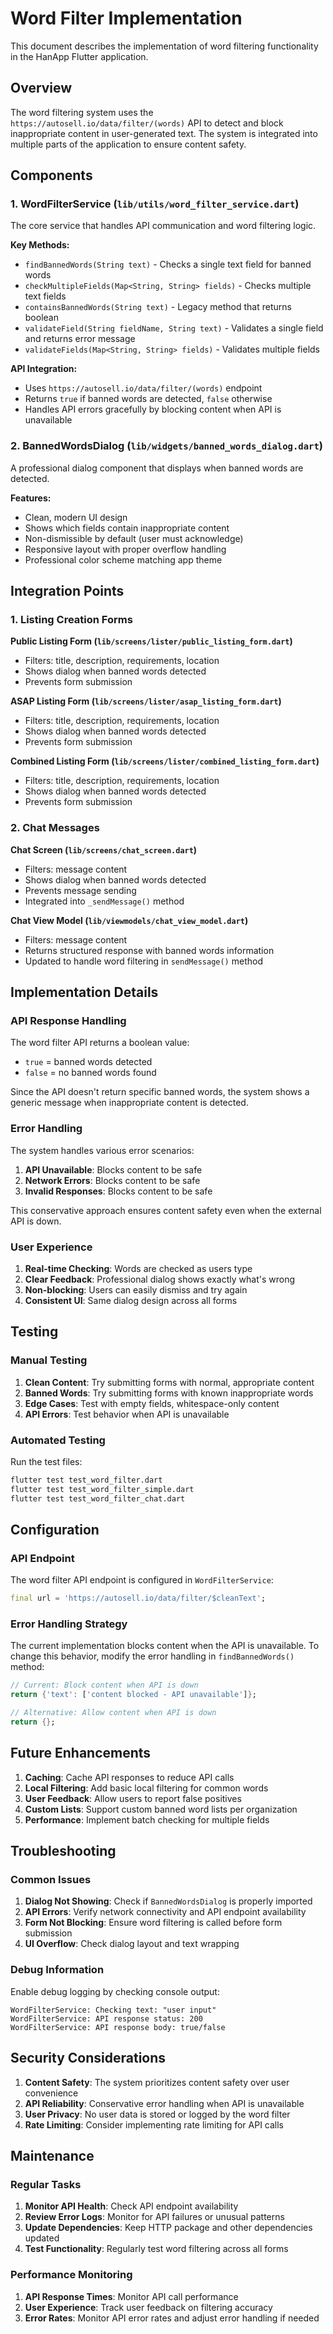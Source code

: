 # Word Filter Implementation

This document describes the implementation of word filtering functionality in the HanApp Flutter application.

## Overview

The word filtering system uses the `https://autosell.io/data/filter/(words)` API to detect and block inappropriate content in user-generated text. The system is integrated into multiple parts of the application to ensure content safety.

## Components

### 1. WordFilterService (`lib/utils/word_filter_service.dart`)

The core service that handles API communication and word filtering logic.

**Key Methods:**
- `findBannedWords(String text)` - Checks a single text field for banned words
- `checkMultipleFields(Map<String, String> fields)` - Checks multiple text fields
- `containsBannedWords(String text)` - Legacy method that returns boolean
- `validateField(String fieldName, String text)` - Validates a single field and returns error message
- `validateFields(Map<String, String> fields)` - Validates multiple fields

**API Integration:**
- Uses `https://autosell.io/data/filter/(words)` endpoint
- Returns `true` if banned words are detected, `false` otherwise
- Handles API errors gracefully by blocking content when API is unavailable

### 2. BannedWordsDialog (`lib/widgets/banned_words_dialog.dart`)

A professional dialog component that displays when banned words are detected.

**Features:**
- Clean, modern UI design
- Shows which fields contain inappropriate content
- Non-dismissible by default (user must acknowledge)
- Responsive layout with proper overflow handling
- Professional color scheme matching app theme

## Integration Points

### 1. Listing Creation Forms

**Public Listing Form (`lib/screens/lister/public_listing_form.dart`)**
- Filters: title, description, requirements, location
- Shows dialog when banned words detected
- Prevents form submission

**ASAP Listing Form (`lib/screens/lister/asap_listing_form.dart`)**
- Filters: title, description, requirements, location
- Shows dialog when banned words detected
- Prevents form submission

**Combined Listing Form (`lib/screens/lister/combined_listing_form.dart`)**
- Filters: title, description, requirements, location
- Shows dialog when banned words detected
- Prevents form submission

### 2. Chat Messages

**Chat Screen (`lib/screens/chat_screen.dart`)**
- Filters: message content
- Shows dialog when banned words detected
- Prevents message sending
- Integrated into `_sendMessage()` method

**Chat View Model (`lib/viewmodels/chat_view_model.dart`)**
- Filters: message content
- Returns structured response with banned words information
- Updated to handle word filtering in `sendMessage()` method

## Implementation Details

### API Response Handling

The word filter API returns a boolean value:
- `true` = banned words detected
- `false` = no banned words found

Since the API doesn't return specific banned words, the system shows a generic message when inappropriate content is detected.

### Error Handling

The system handles various error scenarios:
1. **API Unavailable**: Blocks content to be safe
2. **Network Errors**: Blocks content to be safe
3. **Invalid Responses**: Blocks content to be safe

This conservative approach ensures content safety even when the external API is down.

### User Experience

1. **Real-time Checking**: Words are checked as users type
2. **Clear Feedback**: Professional dialog shows exactly what's wrong
3. **Non-blocking**: Users can easily dismiss and try again
4. **Consistent UI**: Same dialog design across all forms

## Testing

### Manual Testing

1. **Clean Content**: Try submitting forms with normal, appropriate content
2. **Banned Words**: Try submitting forms with known inappropriate words
3. **Edge Cases**: Test with empty fields, whitespace-only content
4. **API Errors**: Test behavior when API is unavailable

### Automated Testing

Run the test files:
```bash
flutter test test_word_filter.dart
flutter test test_word_filter_simple.dart
flutter test test_word_filter_chat.dart
```

## Configuration

### API Endpoint

The word filter API endpoint is configured in `WordFilterService`:
```dart
final url = 'https://autosell.io/data/filter/$cleanText';
```

### Error Handling Strategy

The current implementation blocks content when the API is unavailable. To change this behavior, modify the error handling in `findBannedWords()` method:

```dart
// Current: Block content when API is down
return {'text': ['content blocked - API unavailable']};

// Alternative: Allow content when API is down
return {};
```

## Future Enhancements

1. **Caching**: Cache API responses to reduce API calls
2. **Local Filtering**: Add basic local filtering for common words
3. **User Feedback**: Allow users to report false positives
4. **Custom Lists**: Support custom banned word lists per organization
5. **Performance**: Implement batch checking for multiple fields

## Troubleshooting

### Common Issues

1. **Dialog Not Showing**: Check if `BannedWordsDialog` is properly imported
2. **API Errors**: Verify network connectivity and API endpoint availability
3. **Form Not Blocking**: Ensure word filtering is called before form submission
4. **UI Overflow**: Check dialog layout and text wrapping

### Debug Information

Enable debug logging by checking console output:
```
WordFilterService: Checking text: "user input"
WordFilterService: API response status: 200
WordFilterService: API response body: true/false
```

## Security Considerations

1. **Content Safety**: The system prioritizes content safety over user convenience
2. **API Reliability**: Conservative error handling when API is unavailable
3. **User Privacy**: No user data is stored or logged by the word filter
4. **Rate Limiting**: Consider implementing rate limiting for API calls

## Maintenance

### Regular Tasks

1. **Monitor API Health**: Check API endpoint availability
2. **Review Error Logs**: Monitor for API failures or unusual patterns
3. **Update Dependencies**: Keep HTTP package and other dependencies updated
4. **Test Functionality**: Regularly test word filtering across all forms

### Performance Monitoring

1. **API Response Times**: Monitor API call performance
2. **User Experience**: Track user feedback on filtering accuracy
3. **Error Rates**: Monitor API error rates and adjust error handling if needed 